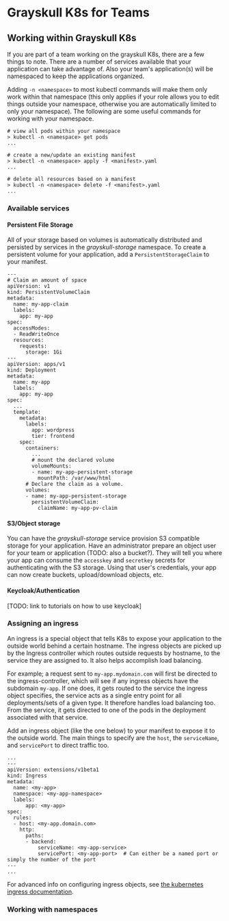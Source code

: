 # Grayskull K8s for Teams

## Working within Grayskull K8s
If you are part of a team working on the grayskull K8s, there are a few things to note. There are a number of services available that your application can take advantage of. Also your team's application(s) will be namespaced to keep the applications organized.

Adding `-n <namespace>` to most kubectl commands will make them only work within that namespace (this only applies if your role allows you to edit things outside your namespace, otherwise you are automatically limited to only your namespace). 
The following are some useful commands for working with your namespace.
```
# view all pods within your namespace
> kubectl -n <namespace> get pods
...

# create a new/update an existing manifest
> kubectl -n <namespace> apply -f <manifest>.yaml
...

# delete all resources based on a manifest
> kubectl -n <namespace> delete -f <manifest>.yaml
...
```

### Available services

#### Persistent File Storage

All of your storage based on volumes is automatically distributed and persisted by services in the *grayskull-storage* namespace. To create a persistent volume for your application, add a `PersistentStorageClaim` to your manifest.

```
---
# Claim an amount of space
apiVersion: v1
kind: PersistentVolumeClaim
metadata:
  name: my-app-claim
  labels:
    app: my-app
spec:
  accessModes:
  - ReadWriteOnce
  resources:
    requests:
      storage: 1Gi
---
apiVersion: apps/v1
kind: Deployment
metadata:
  name: my-app
  labels:
    app: my-app
spec:
  ...
  template:
    metadata:
      labels:
        app: wordpress
        tier: frontend
    spec:
      containers:
        ...
        # mount the declared volume
        volumeMounts:
        - name: my-app-persistent-storage
          mountPath: /var/www/html
      # Declare the claim as a volume.
      volumes:
      - name: my-app-persistent-storage
        persistentVolumeClaim:
          claimName: my-app-pv-claim
```

#### S3/Object storage

You can have the *grayskull-storage* service provision S3 compatible storage for your application. Have an administrator prepare an object user for your team or application (TODO: also a bucket?). They will tell you where your app can consume the `accesskey` and `secretkey` secrets for authenticating with the S3 storage. Using that user's credentials, your app can now create buckets, upload/download objects, etc.

#### Keycloak/Authentication

[TODO: link to tutorials on how to use keycloak]

### Assigning an ingress
An ingress is a special object that tells K8s to expose your application to the outside world behind a certain hostname. The ingress objects are picked up by the Ingress controller which routes outside requests by hostname, to the service they are assigned to. It also helps accomplish load balancing. 

For example; a request sent to `my-app.mydomain.com` will first be directed to the ingress-controller, which will see if any ingress objects have the subdomain `my-app`. If one does, it gets routed to the service the ingress object specifies, the service acts as a single entry point for all deployments/sets of a given type. It therefore handles load balancing too. From the service, it gets directed to one of the pods in the deployment associated with that service.

Add an ingress object (like the one below) to your manifest to expose it to the outside world. The main things to specify are the `host`, the `serviceName`, and `servicePort` to direct traffic too.

```
...
---
apiVersion: extensions/v1beta1
kind: Ingress
metadata:
  name: <my-app>
  namespace: <my-app-namespace>
  labels:
      app: <my-app>
spec:
  rules:
  - host: <my-app.domain.com>
    http:
      paths:
      - backend:
          serviceName: <my-app-service>
          servicePort: <my-app-port>  # Can either be a named port or simply the number of the port
---
...

```

For advanced info on configuring ingress objects, see [the kubernetes ingress documentation](https://kubernetes.io/docs/concepts/services-networking/ingress/#).

### Working with namespaces

